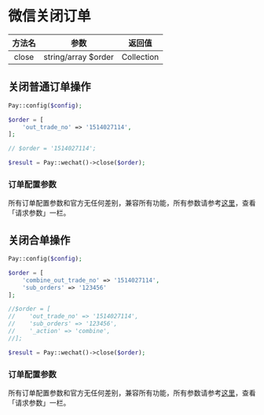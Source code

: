 # 微信关闭订单

|  方法名  |         参数          |    返回值     |
|:-----:|:-------------------:|:----------:|
| close | string/array $order | Collection |

## 关闭普通订单操作

```php
Pay::config($config);

$order = [
    'out_trade_no' => '1514027114',
];

// $order = '1514027114';

$result = Pay::wechat()->close($order);
```

### 订单配置参数

所有订单配置参数和官方无任何差别，兼容所有功能，所有参数请参考[这里](https://pay.weixin.qq.com/wiki/doc/apiv3/apis/chapter3_1_3.shtml)，查看「请求参数」一栏。

## 关闭合单操作

```php
Pay::config($config);

$order = [
    'combine_out_trade_no' => '1514027114',
    'sub_orders' => '123456'
];

//$order = [
//    'out_trade_no' => '1514027114',
//    'sub_orders' => '123456',
//    '_action' => 'combine',
//];

$result = Pay::wechat()->close($order);
```

### 订单配置参数

所有订单配置参数和官方无任何差别，兼容所有功能，所有参数请参考[这里](https://pay.weixin.qq.com/wiki/doc/apiv3/apis/chapter5_1_12.shtml)，查看「请求参数」一栏。
